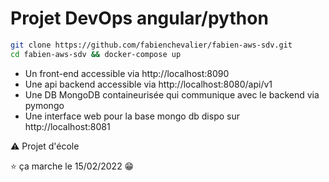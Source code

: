 # Projet DevOps angular/python

```bash
git clone https://github.com/fabienchevalier/fabien-aws-sdv.git
cd fabien-aws-sdv && docker-compose up
```

- Un front-end accessible via http://localhost:8090
- Une api backend accessible via http://localhost:8080/api/v1
- Une DB MongoDB containeurisée qui communique avec le backend via pymongo
- Une interface web pour la base mongo db dispo sur http://localhost:8081

:warning: Projet d'école

:star: ça marche le 15/02/2022 :grin:
